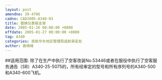 ```yaml
---
layout: post
amendno: 39-4706
cadno: CAD2005-A340-03
title: 替换仪表板支架
date: 2005-01-26 00:00:00 +0800
effdate: 2005-01-27 00:00:00 +0800
tag: A340
categories: 民航华东地区管理局适航审定处
author: 袁晓峰
---
```


##适用范围:
除了在生产中执行了空客改装No.53446或者在服役中执行了空客服务通告（SB）A340-25-5075的，所有经审定的型号和所有序列号的A340-500和A340-600飞机。


